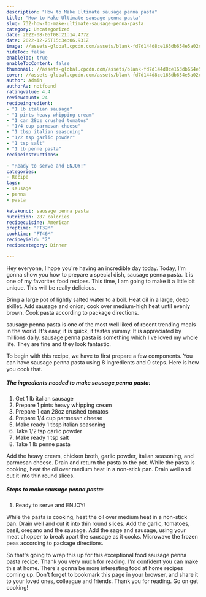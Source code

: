 ```yaml
---
description: "How to Make Ultimate sausage penna pasta"
title: "How to Make Ultimate sausage penna pasta"
slug: 732-how-to-make-ultimate-sausage-penna-pasta
category: Uncategorized
date: 2022-08-05T08:21:14.477Z
date: 2022-12-25T15:34:06.931Z
image: //assets-global.cpcdn.com/assets/blank-fd7d144d8ce163db654e5a02c40b08a2775adb7897d16e4062681dc7e1b2800f.png
hideToc: false
enableToc: true
enableTocContent: false
thumbnail: //assets-global.cpcdn.com/assets/blank-fd7d144d8ce163db654e5a02c40b08a2775adb7897d16e4062681dc7e1b2800f.png
cover: //assets-global.cpcdn.com/assets/blank-fd7d144d8ce163db654e5a02c40b08a2775adb7897d16e4062681dc7e1b2800f.png
author: Admin
authorAv: notfound
ratingvalue: 4.4
reviewcount: 24
recipeingredient:
- "1 lb italian sausage"
- "1 pints heavy whipping cream"
- "1 can 28oz crushed tomatos"
- "1/4 cup parmesan cheese"
- "1 tbsp italian seasoning"
- "1/2 tsp garlic powder"
- "1 tsp salt"
- "1 lb penne pasta"
recipeinstructions:

- "Ready to serve and ENJOY!"
categories:
- Recipe
tags:
- sausage
- penna
- pasta

katakunci: sausage penna pasta 
nutrition: 287 calories
recipecuisine: American
preptime: "PT32M"
cooktime: "PT46M"
recipeyield: "2"
recipecategory: Dinner

---
```



Hey everyone, I hope you're having an incredible day today. Today, I'm gonna show you how to prepare a special dish, sausage penna pasta. It is one of my favorites food recipes. This time, I am going to make it a little bit unique. This will be really delicious.

Bring a large pot of lightly salted water to a boil. Heat oil in a large, deep skillet. Add sausage and onion; cook over medium-high heat until evenly brown. Cook pasta according to package directions.

sausage penna pasta is one of the most well liked of recent trending meals in the world. It's easy, it is quick, it tastes yummy. It is appreciated by millions daily. sausage penna pasta is something which I've loved my whole life. They are fine and they look fantastic.


To begin with this recipe, we have to first prepare a few components. You can have sausage penna pasta using 8 ingredients and 0 steps. Here is how you cook that.

<!--inarticleads1-->

##### The ingredients needed to make sausage penna pasta:

1. Get 1 lb italian sausage
1. Prepare 1 pints heavy whipping cream
1. Prepare 1 can 28oz crushed tomatos
1. Prepare 1/4 cup parmesan cheese
1. Make ready 1 tbsp italian seasoning
1. Take 1/2 tsp garlic powder
1. Make ready 1 tsp salt
1. Take 1 lb penne pasta


Add the heavy cream, chicken broth, garlic powder, italian seasoning, and parmesan cheese. Drain and return the pasta to the pot. While the pasta is cooking, heat the oil over medium heat in a non-stick pan. Drain well and cut it into thin round slices. 

<!--inarticleads2-->

##### Steps to make sausage penna pasta:


1. Ready to serve and ENJOY!

While the pasta is cooking, heat the oil over medium heat in a non-stick pan. Drain well and cut it into thin round slices. Add the garlic, tomatoes, basil, oregano and the sausage. Add the sage and sausage, using your meat chopper to break apart the sausage as it cooks. Microwave the frozen peas according to package directions. 

So that's going to wrap this up for this exceptional food sausage penna pasta recipe. Thank you very much for reading. I'm confident you can make this at home. There's gonna be more interesting food at home recipes coming up. Don't forget to bookmark this page in your browser, and share it to your loved ones, colleague and friends. Thank you for reading. Go on get cooking!
